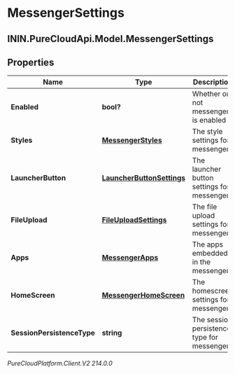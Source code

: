# MessengerSettings

## ININ.PureCloudApi.Model.MessengerSettings

## Properties

|Name | Type | Description | Notes|
|------------ | ------------- | ------------- | -------------|
| **Enabled** | **bool?** | Whether or not messenger is enabled | [optional] |
| **Styles** | [**MessengerStyles**](MessengerStyles) | The style settings for messenger | [optional] |
| **LauncherButton** | [**LauncherButtonSettings**](LauncherButtonSettings) | The launcher button settings for messenger | [optional] |
| **FileUpload** | [**FileUploadSettings**](FileUploadSettings) | The file upload settings for messenger | [optional] |
| **Apps** | [**MessengerApps**](MessengerApps) | The apps embedded in the messenger | [optional] |
| **HomeScreen** | [**MessengerHomeScreen**](MessengerHomeScreen) | The homescreen settings for messenger | [optional] |
| **SessionPersistenceType** | **string** | The session persistence type for messenger | [optional] |



_PureCloudPlatform.Client.V2 214.0.0_
